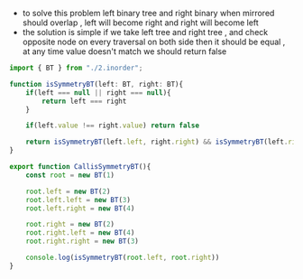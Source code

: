 -  to solve this problem left binary tree and right binary when mirrored should overlap , left will become right and right will become left
-  the solution is simple if we take left tree and right tree , and check opposite node on every traversal on both side then it should be equal , at any time value doesn't match we should return false 

```ts
import { BT } from "./2.inorder";

function isSymmetryBT(left: BT, right: BT){
    if(left === null || right === null){
        return left === right
    }

    if(left.value !== right.value) return false

    return isSymmetryBT(left.left, right.right) && isSymmetryBT(left.right, right.left)
}

export function CallisSymmetryBT(){
    const root = new BT(1)

    root.left = new BT(2)
    root.left.left = new BT(3)
    root.left.right = new BT(4)

    root.right = new BT(2)
    root.right.left = new BT(4)
    root.right.right = new BT(3)

    console.log(isSymmetryBT(root.left, root.right))
}

```
